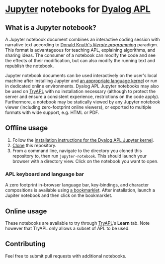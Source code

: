 # [Jupyter](http://jupyter.org/) notebooks for [Dyalog APL](https://www.dyalog.com/)

## What is a Jupyter notebook?

A Jupyter notebook document combines an interactive coding session with narrative text according to [Donald Knuth's *literate programming*](https://en.wikipedia.org/wiki/Literate_programming) paradigm. This format is advantageous for teaching APL, explaining algorithms, and sharing ideas. The consumer of a notebook can modify the code and see the effects of their modification, but can also modify the running text and republish the notebook.

Jupyter notebook documents can be used interactively on the user's local machine after installing Jupyter and [an appropriate language kernel](https://github.com/Dyalog/dyalog-jupyter-kernel) or run in dedicated online environments. Dyalog APL Jupyter notebooks may also be used on [TryAPL](https://tryapl.org/) with no installation necessary (although to protect the server and ensure a consistent experience, restrictions on the code apply). Furthermore, a notebook may be statically viewed by any Jupyter notebook viewer (including zero-footprint online viewers), or exported to multiple formats with wide support, e.g. HTML or PDF.

## Offline usage

1. Follow the [installation instructions for the Dyalog APL Jupyter kernel](https://github.com/Dyalog/dyalog-jupyter-kernel#installation).
1. [Clone](https://help.github.com/articles/cloning-a-repository/) this repository.
1. From a command line, navigate to the directory you cloned this repository to, then run `jupyter-notebook`. This should launch your browser with a directory view. Click on the notebook you want to open.

### APL keyboard and language bar

A zero footprint in-browser language bar, key-bindings, and character compositions is available using [a bookmarklet](https://abrudz.github.io/lb/apl). After installation, launch a Jupiter notebook and then click on the bookmarklet.

## Online usage

These notebooks are available to try through [TryAPL](http://tryapl.org)'s **Learn** tab. Note however that TryAPL only allows a subset of APL to be used.

## Contributing

Feel free to submit pull requests with additional notebooks.
